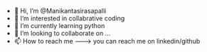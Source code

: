 - 👋 Hi, I’m @Manikantasirasapalli
- 👀 I’m interested in collabrative coding
- 🌱 I’m currently learning python
- 💞️ I’m looking to collaborate on ...
- 📫 How to reach me ---> you can reach me on linkedin/github

<!---
Manikantasirasapalli/Manikantasirasapalli is a ✨ special ✨ repository because its `README.md` (this file) appears on your GitHub profile.
You can click the Preview link to take a look at your changes.
--->
